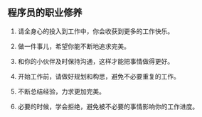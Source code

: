 
 ## 程序员的职业修养

 1. 请全身心的投入到工作中，你会收获到更多的工作快乐。

 2. 做一件事儿，希望你能不断地追求完美。

 3. 和你的小伙伴及时保持沟通，这样才能把事情做得更好。

 4. 开始工作前，请做好规划和构思，避免不必要重复的工作。

 5. 不断总结经验，力求更加完美。

 6. 必要的时候，学会拒绝，避免被不必要的事情影响你的工作进度。